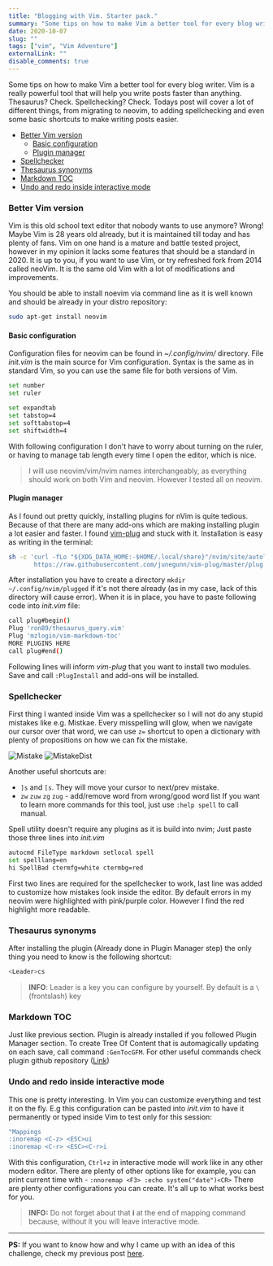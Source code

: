 ```yaml
---
title: "Blogging with Vim. Starter pack."
summary: "Some tips on how to make Vim a better tool for every blog writer. Vim is a really powerful tool that will help you write posts faster than anything. Thesaurus? Check. Spellchecking? Check."
date: 2020-10-07
slug: ""
tags: ["vim", "Vim Adventure"]
externalLink: ""
disable_comments: true
---
```


Some tips on how to make Vim a better tool for every blog writer. Vim is a really powerful tool that will help you write posts faster than anything. Thesaurus? Check. Spellchecking? Check.
Todays post will cover a lot of different things, from migrating to neovim, to adding spellchecking and even some basic shortcuts to make writing posts easier. 

<!-- Vim-markdown-toc GFM -->

* [Better Vim version](#better-vim-version)
    * [Basic configuration](#basic-configuration)
    * [Plugin manager](#plugin-manager)
* [Spellchecker](#spellchecker)
* [Thesaurus synonyms](#thesaurus-synonyms)
* [Markdown TOC](#markdown-toc)
* [Undo and redo inside interactive mode](#undo-and-redo-inside-interactive-mode)

<!-- Vim-markdown-toc -->

### Better Vim version 

Vim is this old school text editor that nobody wants to use anymore? Wrong! Maybe Vim is 28 years old already, but it is maintained till today and has plenty of fans.
Vim on one hand is a mature and battle tested project, however in my opinion it lacks some features that should be a standard in 2020. It is up to you, if you want to use Vim, or try refreshed fork from 2014 called neoVim. It is the same old Vim with a lot of modifications and improvements.

You should be able to install noevim via command line as it is well known and should be already in your distro repository:
```bash
sudo apt-get install neovim
```

#### Basic configuration 
Configuration files for neovim can be found in *~/.config/nvim/* directory. File *init.vim* is the main source for Vim configuration. Syntax is the same as in standard Vim, so you can use the same file for both versions of Vim. 

```bash
set number
set ruler

set expandtab
set tabstop=4
set softtabstop=4
set shiftwidth=4
```
With following configuration I don't have to worry about turning on the ruler, or having to manage tab length every time I open the editor, which is nice. 

> I will use neovim/vim/nvim names interchangeably, as everything should work on both Vim and neovim. However I tested all on neovim.

#### Plugin manager
As I found out pretty quickly, installing plugins for nVim is quite tedious. Because of that there are many add-ons which are making installing plugin a lot easier and faster. I found [vim-plug](https://github.com/junegunn/vim-plug) and stuck with it. Installation is easy as writing in the terminal:
```bash
sh -c 'curl -fLo "${XDG_DATA_HOME:-$HOME/.local/share}"/nvim/site/autoload/plug.vim --create-dirs \
       https://raw.githubusercontent.com/junegunn/vim-plug/master/plug.vim'
```

After installation you have to create a directory `mkdir ~/.config/nvim/plugged` if it's not there already (as in my case, lack of this directory will cause error). When it is in place, you have to paste following code into *init.vim* file:
```bash
call plug#begin()
Plug 'ron89/thesaurus_query.vim'
Plug 'mzlogin/vim-markdown-toc'
MORE PLUGINS HERE
call plug#end()
```
Following lines will inform *vim-plug* that you want to install two modules. Save and call `:PlugInstall` and add-ons will be installed.

### Spellchecker
First thing I wanted inside Vim was a spellchecker so I will not do any stupid mistakes like e.g. Mistkae. Every misspelling will glow, when we navigate our cursor over that word, we can use `z=` shortcut to open a dictionary with plenty of propositions on how we can fix the mistake.

![Mistake](/vim/Mistkae.png)
![MistakeDist](/vim/MistkaeDict.png)

Another useful shortcuts are:
- `]s` and `[s`. They will move your cursor to next/prev mistake. 
- `zw` `zuw` `zg` `zug` - add/remove word from wrong/good word list
If you want to learn more commands for this tool, just use `:help spell` to call manual. 

Spell utility doesn't require any plugins as it is build into nvim; Just paste those three lines into *init.vim*
```bash
autocmd FileType markdown setlocal spell
set spelllang=en
hi SpellBad ctermfg=white ctermbg=red
```
First two lines are required for the spellchecker to work, last line was added to customize how mistakes look inside the editor. By default errors in my neovim were highlighted with pink/purple color. However I find the red highlight more readable.

### Thesaurus synonyms

After installing the plugin (Already done in Plugin Manager step) the only thing you need to know is the following shortcut:
```bash
<Leader>cs
```

> **INFO**:
> Leader is a key you can configure by yourself. By default <Leader> is a `\`(frontslash) key

### Markdown TOC

Just like previous section. Plugin is already installed if you followed Plugin Manager section. To create Tree Of Content that is automagically updating on each save, call command `:GenTocGFM`. For other useful commands check plugin github repository ([Link](https://github.com/mzlogin/vim-markdown-toc))

### Undo and redo inside interactive mode

This one is pretty interesting. In Vim you can customize everything and test it on the fly. E.g this configuration can be pasted into _init.vim_ to have it permanently or typed inside Vim to test only for this session:
```bash
"Mappings
:inoremap <C-z> <ESC>ui
:inoremap <C-r> <ESC><C-r>i
```

With this configuration, `Ctrl+z` in interactive mode will work like in any other modern editor. There are plenty of other options like for example, you can print current time with <F3> - `:nnoremap <F3> :echo system("date")<CR>`
There are plenty other configurations you can create. It's all up to what works best for you.

> **INFO:** Do not forget about that **i** at the end of mapping command because, without it you will leave interactive mode.


----

**PS:** If you want to know how and why I came up with an idea of this challenge, check my previous post [here](https://apiotrowski.xyz/posts/vim/start-of-the-great-adventure/). 

